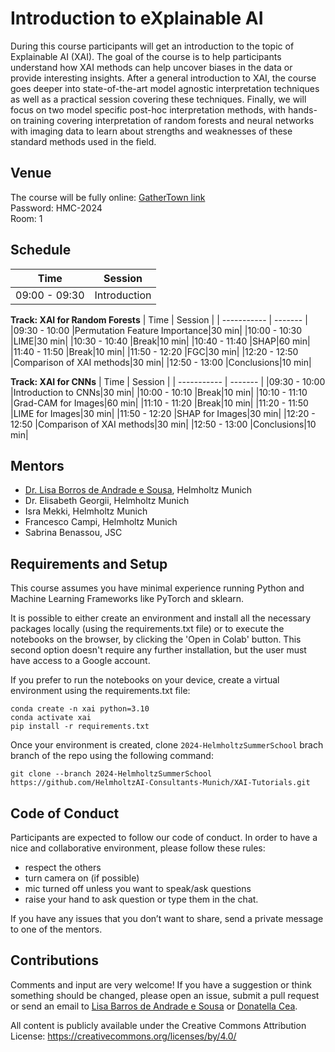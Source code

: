# Introduction to eXplainable AI 

During this course participants will get an introduction to the topic of Explainable AI (XAI). The goal of the course is to help participants understand how XAI methods can help uncover biases in the data or provide interesting insights. After a general introduction to XAI, the course goes deeper into state-of-the-art model agnostic interpretation techniques as well as a practical session covering these techniques. Finally, we will focus on two model specific post-hoc interpretation methods, with hands-on training covering interpretation of random forests and neural networks with imaging data to learn about strengths and weaknesses of these standard methods used in the field.

## Venue

The course will be fully online: [GatherTown link](https://app.gather.town/app/nkxyTbuI84smfiQk/HMC-Workshop-Lounge?spawnToken=u2qffvtMRHqJ9LhU6okM)  
Password: HMC-2024  
Room: 1  

## Schedule

| Time        | Session |
| ----------- | ------- |
|09:00 - 09:30|Introduction|30 min|

**Track: XAI for Random Forests**
| Time        | Session |
| ----------- | ------- |
|09:30 - 10:00	|Permutation Feature Importance|30 min|
|10:00 - 10:30	|LIME|30 min|
|10:30 - 10:40	|Break|10 min|
|10:40 - 11:40 	|SHAP|60 min|
|11:40 - 11:50	|Break|10 min|
|11:50 - 12:20	|FGC|30 min|
|12:20 - 12:50	|Comparison of XAI methods|30 min|
|12:50 - 13:00	|Conclusions|10 min|

**Track: XAI for CNNs**
| Time        | Session |
| ----------- | ------- |
|09:30 - 10:00	|Introduction to CNNs|30 min|
|10:00 - 10:10	|Break|10 min|
|10:10 - 11:10 	|Grad-CAM for Images|60 min|
|11:10 - 11:20	|Break|10 min|
|11:20 - 11:50	|LIME for Images|30 min|
|11:50 - 12:20	|SHAP for Images|30 min|
|12:20 - 12:50	|Comparison of XAI methods|30 min|
|12:50 - 13:00	|Conclusions|10 min|

## Mentors

- [Dr. Lisa Borros de Andrade e Sousa](mailto:lisa.barros@helmholtz-munich.de), Helmholtz Munich
- Dr. Elisabeth Georgii, Helmholtz Munich
- Isra Mekki, Helmholtz Munich
- Francesco Campi, Helmholtz Munich
- Sabrina Benassou, JSC

## Requirements and Setup

This course assumes you have minimal experience running Python and Machine Learning Frameworks like PyTorch and sklearn.

It is possible to either create an environment and install all the necessary packages locally (using the requirements.txt file) or to execute the notebooks on the browser, by clicking the 'Open in Colab' button. This second option doesn't require any further installation, but the user must have access to a Google account.

If you prefer to run the notebooks on your device, create a virtual environment using the requirements.txt file:
```
conda create -n xai python=3.10
conda activate xai
pip install -r requirements.txt
```

Once your environment is created, clone `2024-HelmholtzSummerSchool` brach branch of the repo using the following command:

```
git clone --branch 2024-HelmholtzSummerSchool https://github.com/HelmholtzAI-Consultants-Munich/XAI-Tutorials.git
```

## Code of Conduct

Participants are expected to follow our code of conduct. In order to have a nice and collaborative environment, please follow these rules:

- respect the others
- turn camera on (if possible)
- mic turned off unless you want to speak/ask questions
- raise your hand to ask question or type them in the chat.

If you have any issues that you don’t want to share, send a private message to one of the mentors.

## Contributions

Comments and input are very welcome! If you have a suggestion or think something should be changed, please open an issue, submit a pull request or send an email to [Lisa Barros de Andrade e Sousa](mailto:lisa.barros@helmholtz-munich.de) or [Donatella Cea](mailto:donatella.cea@helmholtz-munich.de).

All content is publicly available under the Creative Commons Attribution License: https://creativecommons.org/licenses/by/4.0/
